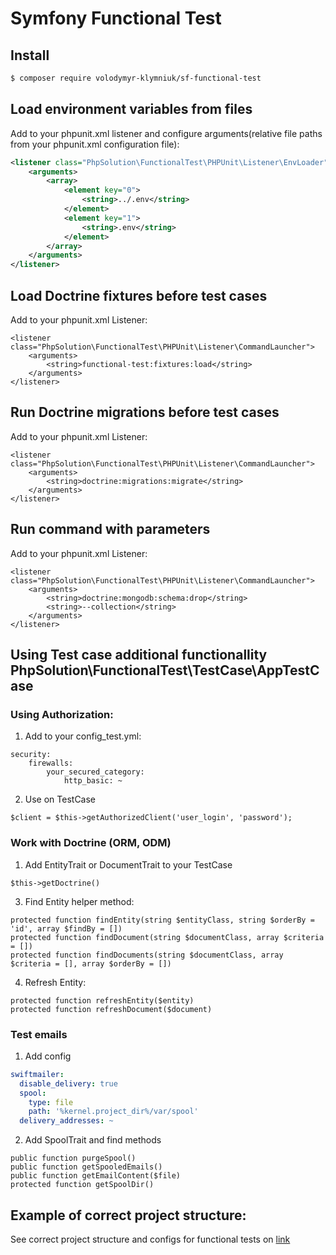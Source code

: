 # Symfony Functional Test

## Install
   ```` bash
   $ composer require volodymyr-klymniuk/sf-functional-test
   ````

## Load environment variables from files
Add to your phpunit.xml listener and configure arguments(relative file paths from your phpunit.xml configuration file):
````XML 
<listener class="PhpSolution\FunctionalTest\PHPUnit\Listener\EnvLoader">
    <arguments>
        <array>
            <element key="0">
                <string>../.env</string>
            </element>
            <element key="1">
                <string>.env</string>
            </element>
        </array>
    </arguments>
</listener>
````

## Load Doctrine fixtures before test cases
Add to your phpunit.xml Listener:
````    
<listener class="PhpSolution\FunctionalTest\PHPUnit\Listener\CommandLauncher">
    <arguments>
        <string>functional-test:fixtures:load</string>
    </arguments>
</listener>
````

## Run Doctrine migrations before test cases
Add to your phpunit.xml Listener:
````    
<listener class="PhpSolution\FunctionalTest\PHPUnit\Listener\CommandLauncher">
    <arguments>
        <string>doctrine:migrations:migrate</string>
    </arguments>
</listener>
````

## Run command with parameters
Add to your phpunit.xml Listener:
````
<listener class="PhpSolution\FunctionalTest\PHPUnit\Listener\CommandLauncher">
    <arguments>
        <string>doctrine:mongodb:schema:drop</string>
        <string>--collection</string>
    </arguments>
</listener>
````

## Using Test case additional functionallity PhpSolution\FunctionalTest\TestCase\AppTestCase
### Using Authorization:
1) Add to your config_test.yml:
````     
security:
    firewalls:
        your_secured_category:
            http_basic: ~
````
2)  Use on TestCase
````    
$client = $this->getAuthorizedClient('user_login', 'password');
````


### Work with Doctrine (ORM, ODM)
1. Add EntityTrait or DocumentTrait to your TestCase

````
$this->getDoctrine()
````  
3. Find Entity helper method:
````    
protected function findEntity(string $entityClass, string $orderBy = 'id', array $findBy = [])
protected function findDocument(string $documentClass, array $criteria = [])
protected function findDocuments(string $documentClass, array $criteria = [], array $orderBy = [])
````

4. Refresh Entity:
````
protected function refreshEntity($entity) 
protected function refreshDocument($document)
````

### Test emails

1. Add config
```yaml
swiftmailer:
  disable_delivery: true
  spool:
    type: file
    path: '%kernel.project_dir%/var/spool'
  delivery_addresses: ~
```

2. Add SpoolTrait and find methods
````
public function purgeSpool()
public function getSpooledEmails()
public function getEmailContent($file)
protected function getSpoolDir()
````

## Example of correct project structure:
See correct project structure and configs for functional tests on [link](/examples/project-structure/)